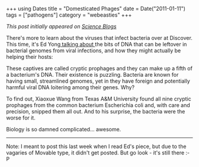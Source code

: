 +++
using Dates
title = "Domesticated Phages"
date = Date("2011-01-11")
tags = ["pathogens"]
category = "webeasties"
+++

_This post initially appeared on [Science Blogs](http://scienceblogs.com/webeasties)_

There's more to learn about the viruses that infect bacteria over at Discover. This time, it's Ed Yong[ talking about ](http://blogs.discovermagazine.com/notrocketscience/2011/01/05/tough-bacteria-use-domesticated-viruses-to-resist-antibiotics/)the bits of DNA that can be leftover in bacterial genomes from viral infections, and how they might actually be helping their hosts:

These captives are called cryptic prophages and they can make up a fifth of a bacterium's DNA. Their existence is puzzling. Bacteria are known for having small, streamlined genomes, yet in they have foreign and potentially harmful viral DNA loitering among their genes. Why?

To find out, Xiaoxue Wang from Texas A&M University found all nine cryptic prophages from the common bacterium Escherichia coli and, with care and precision, snipped them all out. And to his surprise, the bacteria were the worse for it.

Biology is so damned complicated... awesome.

---

Note: I meant to post this last week when I read Ed's piece, but due to the vagaries of Movable type, it didn't get posted. But go look - it's still there :-P

      
  
